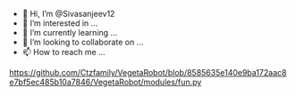 - 👋 Hi, I’m @Sivasanjeev12
- 👀 I’m interested in ...
- 🌱 I’m currently learning ...
- 💞️ I’m looking to collaborate on ...
- 📫 How to reach me ...

<!---
Sivasanjeev12/Sivasanjeev12 is a ✨ special ✨ repository because its `README.md` (this file) appears on your GitHub profile.
You can click the Preview link to take a look at your changes.
--->
https://github.com/Ctzfamily/VegetaRobot/blob/8585635e140e9ba172aac8e7bf5ec485b10a7846/VegetaRobot/modules/fun.py
